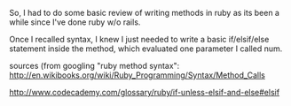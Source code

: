 So, I had to do some basic review of writing methods in ruby as its been a while since I've done ruby w/o rails.

Once I recalled syntax, I knew I just needed to write a basic if/elsif/else statement inside the method, which evaluated one parameter I called num.

sources (from googling "ruby method syntax":
http://en.wikibooks.org/wiki/Ruby_Programming/Syntax/Method_Calls

http://www.codecademy.com/glossary/ruby/if-unless-elsif-and-else#elsif

